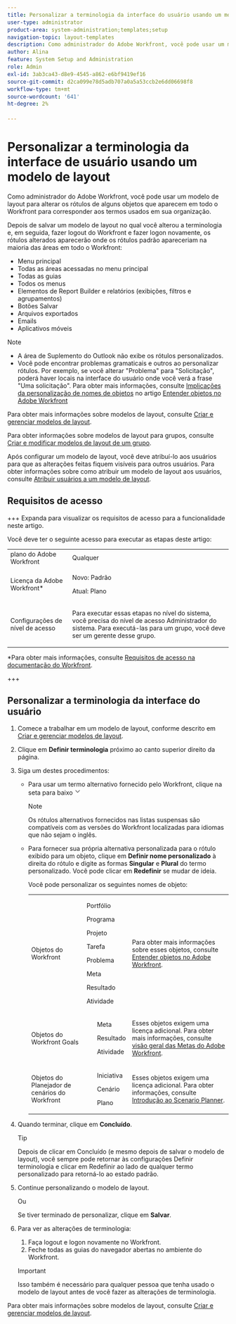 ```yaml
---
title: Personalizar a terminologia da interface do usuário usando um modelo de layout
user-type: administrator
product-area: system-administration;templates;setup
navigation-topic: layout-templates
description: Como administrador do Adobe Workfront, você pode usar um modelo de layout para alterar os rótulos de alguns objetos que aparecem em todo o Workfront para corresponder aos termos usados em sua organização.
author: Alina
feature: System Setup and Administration
role: Admin
exl-id: 3ab3ca43-d8e9-4545-a862-e6bf9419ef16
source-git-commit: d2ca099e78d5adb707a0a5a53ccb2e6dd06698f8
workflow-type: tm+mt
source-wordcount: '641'
ht-degree: 2%

---
```


# Personalizar a terminologia da interface de usuário usando um modelo de layout

Como administrador do Adobe Workfront, você pode usar um modelo de layout para alterar os rótulos de alguns objetos que aparecem em todo o Workfront para corresponder aos termos usados em sua organização.

Depois de salvar um modelo de layout no qual você alterou a terminologia e, em seguida, fazer logout do Workfront e fazer logon novamente, os rótulos alterados aparecerão onde os rótulos padrão apareceriam na maioria das áreas em todo o Workfront:

* Menu principal
* Todas as áreas acessadas no menu principal
* Todas as guias
* Todos os menus
* Elementos de Report Builder e relatórios (exibições, filtros e agrupamentos)
* Botões Salvar
* Arquivos exportados
* Emails
* Aplicativos móveis

>[!NOTE]
>
>* A área de Suplemento do Outlook não exibe os rótulos personalizados.
>* Você pode encontrar problemas gramaticais e outros ao personalizar rótulos. Por exemplo, se você alterar &quot;Problema&quot; para &quot;Solicitação&quot;, poderá haver locais na interface do usuário onde você verá a frase &quot;Uma solicitação&quot;. Para obter mais informações, consulte [Implicações da personalização de nomes de objetos](../../../workfront-basics/navigate-workfront/workfront-navigation/understand-objects.md#implications-of-customizing-object-names) no artigo [Entender objetos no Adobe Workfront](../../../workfront-basics/navigate-workfront/workfront-navigation/understand-objects.md)
>

Para obter mais informações sobre modelos de layout, consulte [Criar e gerenciar modelos de layout](../../../administration-and-setup/customize-workfront/use-layout-templates/create-and-manage-layout-templates.md).

Para obter informações sobre modelos de layout para grupos, consulte [Criar e modificar modelos de layout de um grupo](../../../administration-and-setup/manage-groups/work-with-group-objects/create-and-modify-a-groups-layout-templates.md).

Após configurar um modelo de layout, você deve atribuí-lo aos usuários para que as alterações feitas fiquem visíveis para outros usuários. Para obter informações sobre como atribuir um modelo de layout aos usuários, consulte [Atribuir usuários a um modelo de layout](../use-layout-templates/assign-users-to-layout-template.md).

## Requisitos de acesso

+++ Expanda para visualizar os requisitos de acesso para a funcionalidade neste artigo.

Você deve ter o seguinte acesso para executar as etapas deste artigo:

<table style="table-layout:auto"> 
 <col> 
 <col> 
 <tbody> 
  <tr> 
   <td role="rowheader">plano do Adobe Workfront</td> 
   <td>Qualquer</td> 
  </tr> 
  <tr> 
   <td role="rowheader">Licença da Adobe Workfront*</td> 
   <td><p>Novo: Padrão</p>
  <p> Atual: Plano</p>
   </td> 
  </tr> 
  <tr> 
   <td role="rowheader">Configurações de nível de acesso</td> 
   <td> <p>Para executar essas etapas no nível do sistema, você precisa do nível de acesso Administrador do sistema.
Para executá-las para um grupo, você deve ser um gerente desse grupo.</p> </td> 
  </tr> 
 </tbody> 
</table>

*Para obter mais informações, consulte [Requisitos de acesso na documentação do Workfront](/help/quicksilver/administration-and-setup/add-users/access-levels-and-object-permissions/access-level-requirements-in-documentation.md).

+++

## Personalizar a terminologia da interface do usuário

1. Comece a trabalhar em um modelo de layout, conforme descrito em [Criar e gerenciar modelos de layout](../../../administration-and-setup/customize-workfront/use-layout-templates/create-and-manage-layout-templates.md).
1. Clique em **Definir terminologia** próximo ao canto superior direito da página.
1. Siga um destes procedimentos:

   * Para usar um termo alternativo fornecido pelo Workfront, clique na seta para baixo ![ao lado do rótulo e clique no rótulo alternativo desejado na lista suspensa.](assets/dropdown-arrow.png)

     >[!NOTE]
     >
     >Os rótulos alternativos fornecidos nas listas suspensas são compatíveis com as versões do Workfront localizadas para idiomas que não sejam o inglês.

   * Para fornecer sua própria alternativa personalizada para o rótulo exibido para um objeto, clique em **Definir nome personalizado** à direita do rótulo e digite as formas **Singular** e **Plural** do termo personalizado. Você pode clicar em **Redefinir** se mudar de ideia.

     Você pode personalizar os seguintes nomes de objeto:

     <table style="table-layout:auto">
      <col>
      <col>
      <col>
      <tbody>
       <tr>
        <td role="rowheader"><p>Objetos do Workfront</p></td>
        <td>
          <p>Portfólio</p>
          <p>Programa</p>
          <p>Projeto</p>
          <p>Tarefa</p>
          <p>Problema</p>
          <p>Meta</p>
          <p>Resultado</p>
          <p>Atividade</p>
         </ul></td>
        <td><p>Para obter mais informações sobre esses objetos, consulte <a href="../../../workfront-basics/navigate-workfront/workfront-navigation/understand-objects.md" class="MCXref xref">Entender objetos no Adobe Workfront</a>.</p></td>
       </tr>
       <tr>
        <td role="rowheader"><p>Objetos do Workfront Goals</p></td>
        <td>
         <ul>
          <p>Meta</p>
          <p>Resultado</p>
          <p>Atividade</p>
         </ul></td>
        <td><p>Esses objetos exigem uma licença adicional. Para obter mais informações, consulte <a href="../../../workfront-goals/goal-management/wf-goals-overview.md" class="MCXref xref">visão geral das Metas do Adobe Workfront</a>.</p></td>
       </tr>
       <tr data-mc-conditions="">
        <td role="rowheader"><p>Objetos do Planejador de cenários do Workfront</p></td>
        <td>
         <ul>
          <p>Iniciativa</p>
          <p>Cenário</p>
          <p>Plano </p>
         </ul></td>
        <td><p>Esses objetos exigem uma licença adicional. Para obter informações, consulte <a href="../../../scenario-planner/get-started-with-scenario-planning.md" class="MCXref xref">Introdução ao Scenario Planner</a>.</p></td>
       </tr>
      </tbody>
     </table>

1. Quando terminar, clique em **Concluído**.

   >[!TIP]
   >
   >Depois de clicar em Concluído (e mesmo depois de salvar o modelo de layout), você sempre pode retornar às configurações Definir terminologia e clicar em Redefinir ao lado de qualquer termo personalizado para retorná-lo ao estado padrão.

1. Continue personalizando o modelo de layout.

   Ou

   Se tiver terminado de personalizar, clique em **Salvar**.

1. Para ver as alterações de terminologia:

   1. Faça logout e logon novamente no Workfront.
   1. Feche todas as guias do navegador abertas no ambiente do Workfront.

   >[!IMPORTANT]
   >
   >Isso também é necessário para qualquer pessoa que tenha usado o modelo de layout antes de você fazer as alterações de terminologia.

Para obter mais informações sobre modelos de layout, consulte [Criar e gerenciar modelos de layout](../../../administration-and-setup/customize-workfront/use-layout-templates/create-and-manage-layout-templates.md).

